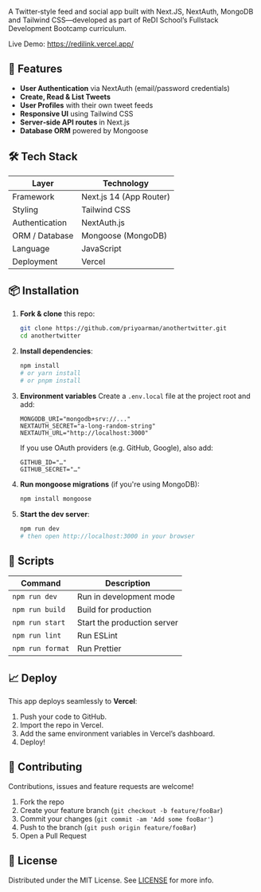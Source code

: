 A Twitter‑style feed and social app built with Next.JS, NextAuth, MongoDB and Tailwind CSS—developed as part of ReDI School’s Fullstack Development Bootcamp curriculum.

Live Demo: https://redilink.vercel.app/

## 🚀 Features

* **User Authentication** via NextAuth (email/password credentials)
* **Create, Read & List Tweets**
* **User Profiles** with their own tweet feeds
* **Responsive UI** using Tailwind CSS
* **Server‑side API routes** in Next.js
* **Database ORM** powered by Mongoose

## 🛠️ Tech Stack

| Layer          | Technology                  |
| -------------- | --------------------------- |
| Framework      | Next.js 14 (App Router)     |
| Styling        | Tailwind CSS                |
| Authentication | NextAuth.js                 |
| ORM / Database | Mongoose (MongoDB)          |
| Language       | JavaScript                  |
| Deployment     | Vercel                      |

## 📦 Installation

1. **Fork & clone** this repo:

   ```bash
   git clone https://github.com/priyoarman/anothertwitter.git
   cd anothertwitter
   ```

2. **Install dependencies**:

   ```bash
   npm install
   # or yarn install
   # or pnpm install
   ```

3. **Environment variables**
   Create a `.env.local` file at the project root and add:

   ```env
   MONGODB_URI="mongodb+srv://..."
   NEXTAUTH_SECRET="a-long-random-string"
   NEXTAUTH_URL="http://localhost:3000"
   ```

   If you use OAuth providers (e.g. GitHub, Google), also add:

   ```env
   GITHUB_ID="…"
   GITHUB_SECRET="…"
   ```

4. **Run mongoose migrations** (if you're using MongoDB):

   ```bash
   npm install mongoose
   ```

5. **Start the dev server**:

   ```bash
   npm run dev
   # then open http://localhost:3000 in your browser
   ```

## 🧪 Scripts

| Command          | Description                 |
| ---------------- | --------------------------- |
| `npm run dev`    | Run in development mode     |
| `npm run build`  | Build for production        |
| `npm run start`  | Start the production server |
| `npm run lint`   | Run ESLint                  |
| `npm run format` | Run Prettier                |

## 📈 Deploy

This app deploys seamlessly to **Vercel**:

1. Push your code to GitHub.
2. Import the repo in Vercel.
3. Add the same environment variables in Vercel’s dashboard.
4. Deploy!

## 🤝 Contributing

Contributions, issues and feature requests are welcome!

1. Fork the repo
2. Create your feature branch (`git checkout -b feature/fooBar`)
3. Commit your changes (`git commit -am 'Add some fooBar'`)
4. Push to the branch (`git push origin feature/fooBar`)
5. Open a Pull Request

## 📄 License

Distributed under the MIT License. See [LICENSE](./LICENSE) for more info.
